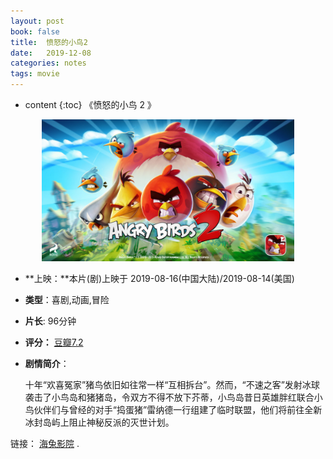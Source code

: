 ```yaml
---
layout: post
book: false
title:  愤怒的小鸟2 
date:   2019-12-08
categories: notes
tags: movie
---
```

* content
{:toc}
《愤怒的小鸟 2 》












<center>
<img   src="https://raw.githubusercontent.com/HG1227/image/master/img_tuchuang/20191208221437.jpg"  height="80%" width="80%">
</center>




-  **上映：**本片(剧)上映于 2019-08-16(中国大陆)/2019-08-14(美国)
-   **类型**：喜剧,动画,冒险
-   **片长**:  96分钟
-  **评分：** [豆瓣7.2](https://movie.douban.com/subject/26863060/)
- **剧情简介**：

  十年“欢喜冤家”猪鸟依旧如往常一样“互相拆台”。然而，“不速之客”发射冰球袭击了小鸟岛和猪猪岛，令双方不得不放下芥蒂，小鸟岛昔日英雄胖红联合小鸟伙伴们与曾经的对手“捣蛋猪”雷纳德一行组建了临时联盟，他们将前往全新冰封岛屿上阻止神秘反派的灭世计划。



链接： [海兔影院](http://www.haitum.com/movie/10936.html&play=0-1) .

